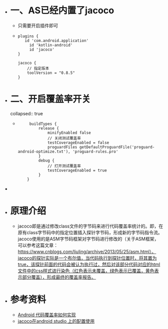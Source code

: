 - # 一、AS已经内置了jacoco
	- 只需要开启插件即可
	- ```
	  plugins {
	  	 id 'com.android.application'
	       id 'kotlin-android'
	       id 'jacoco'
	  }
	  
	  jacoco {
	      // 指定版本
	      toolVersion = "0.8.5"
	  }
	  ```
- # 二、开启覆盖率开关
  collapsed:: true
	- ```
	       buildTypes {
	           release {
	               minifyEnabled false
	               // 关闭测试覆盖率
	               testCoverageEnabled = false 
	               proguardFiles getDefaultProguardFile('proguard-android-optimize.txt'), 'proguard-rules.pro'
	           }
	           debug {
	               // 打开测试覆盖率
	               testCoverageEnabled = true
	           }
	      }
	  
	  ```
-
- # 原理介绍
	- jacoco即是通过修改class文件的字节码来进行代码覆盖率统计的。即，在原有class字节码中的指定位置插入探针字节码，形成新的字节码指令流。jacoco使用的是ASM字节码框架对字节码进行修改的（关于ASM框架，可以参考这篇文章：https://www.cnblogs.com/liuling/archive/2013/05/25/asm.html）。jacoco的探针实际是一个布尔值，当代码执行到探针位置时，将其置为true，该探针前面的代码会被认为执行过，然后对该部分代码对应的html文件中的css样式进行染色（红色表示未覆盖，绿色表示已覆盖，黄色表示部分覆盖），形成最终的覆盖率报告。
- # 参考资料
	- [Android 代码覆盖率如何实现]([125049195](https://blog.csdn.net/m0_71524094/article/details/125049195))
	- [jacoco在android studio 上的配置使用](https://blog.csdn.net/u010663321/article/details/121761825)